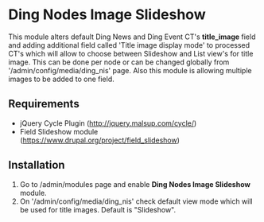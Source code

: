 # Ding Nodes Image Slideshow
This module alters default Ding News and Ding Event CT's **title_image** field
and adding additional field called 'Title image display mode' to processed CT's which will allow to choose between Slideshow 
and List  view's for title image. This can be done per node or can be changed globally from '/admin/config/media/ding_nis' page.
Also this module is allowing multiple images to be added to one field.

## Requirements
* jQuery Cycle Plugin (http://jquery.malsup.com/cycle/)
* Field Slideshow module (https://www.drupal.org/project/field_slideshow)

## Installation
1. Go to /admin/modules page and enable **Ding Nodes Image Slideshow** module.
2. On '/admin/config/media/ding_nis' check default view mode which will be used for title images. Default is "Slideshow".
